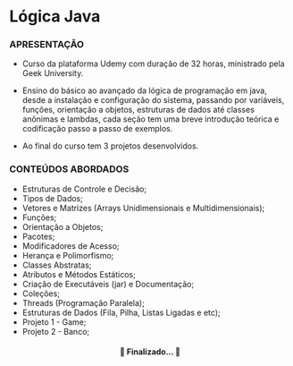 # Lógica Java


### APRESENTAÇÃO

- Curso da plataforma Udemy com duração de 32 horas, ministrado pela Geek University.</br>

- Ensino do básico ao avançado da lógica de programação em java, desde a instalação e configuração do sistema, passando por variáveis, 
funções, orientação a objetos, estruturas de dados até classes anônimas  e lambdas, cada seção tem uma breve introdução teórica e 
codificação passo a passo  de exemplos.

- Ao final do curso tem 3 projetos desenvolvidos.
### CONTEÚDOS ABORDADOS

- Estruturas de Controle e Decisão;
- Tipos de Dados;
- Vetores e Matrizes (Arrays Unidimensionais e Multidimensionais);
- Funções;
- Orientação a Objetos;
- Pacotes;
- Modificadores de Acesso;
- Herança e Polimorfismo;
- Classes Abstratas;
- Atributos e Métodos Estáticos;
- Criação de Executáveis (jar) e Documentação;
- Coleções;
- Threads (Programação Paralela);
-  Estruturas de Dados (Fila, Pilha, Listas Ligadas e etc);
- Projeto 1 - Game;
- Projeto 2 - Banco;
<h4 align="center"> 
	🚧  Finalizado...  🚧
</h4>

